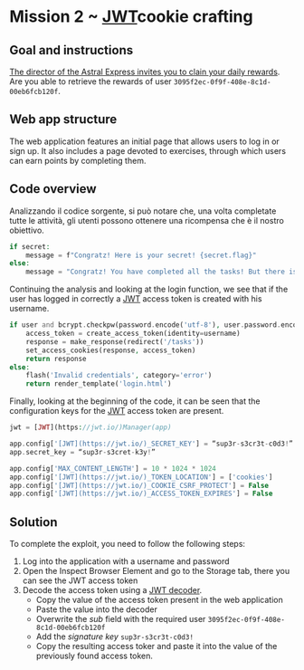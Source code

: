 # Mission 2 ~ [JWT](https://jwt.io/)cookie crafting


## Goal and instructions

[The director of the Astral Express invites you to clain your daily rewards](https://web3.chall.necst.it/). Are you able to retrieve the rewards of user `3095f2ec-0f9f-408e-8c1d-00eb6fcb120f`.


## Web app structure

The web application features an initial page that allows users to log in or sign up. It also includes a page devoted to exercises, through which users can earn points by completing them.


## Code overview

Analizzando il codice sorgente, si può notare che, una volta completate tutte le attività, gli utenti possono ottenere una ricompensa che è il nostro obiettivo.
```php
if secret:
    message = f"Congratz! Here is your secret! {secret.flag}"
else:
    message = "Congratz! You have completed all the tasks! But there is no reward for you! :("
```
Continuing the analysis and looking at the login function, we see that if the user has logged in correctly a [JWT](https://jwt.io/) access token is created with his username.
```php
if user and bcrypt.checkpw(password.encode('utf-8'), user.password.encode('utf-8')):
    access_token = create_access_token(identity=username)
    response = make_response(redirect('/tasks'))
    set_access_cookies(response, access_token)
    return response
else:
    flash('Invalid credentials', category='error')
    return render_template('login.html')
```
Finally, looking at the beginning of the code, it can be seen that the configuration keys for the [JWT](https://jwt.io/) access token are present.
```php
jwt = [JWT](https://jwt.io/)Manager(app)

app.config['[JWT](https://jwt.io/)_SECRET_KEY'] = “sup3r-s3cr3t-c0d3!”
app.secret_key = “sup3r-s3cret-k3y!”

app.config['MAX_CONTENT_LENGTH'] = 10 * 1024 * 1024
app.config['[JWT](https://jwt.io/)_TOKEN_LOCATION'] = ['cookies']
app.config['[JWT](https://jwt.io/)_COOKIE_CSRF_PROTECT'] = False
app.config['[JWT](https://jwt.io/)_ACCESS_TOKEN_EXPIRES'] = False
```


## Solution

To complete the exploit, you need to follow the following steps:
1. Log into the application with a username and password
2. Open the Inspect Browser Element and go to the Storage tab, there you can see the JWT access token
3. Decode the access token using a [JWT decoder](https://jwt.io/).
    - Copy the value of the access token present in the web application
    - Paste the value into the decoder
    - Overwrite the *sub* field with the required user `3095f2ec-0f9f-408e-8c1d-00eb6fcb120f`
    - Add the *signature key* `sup3r-s3cr3t-c0d3!`
    - Copy the resulting access toker and paste it into the value of the previously found access token.

